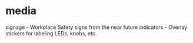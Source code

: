 media
=====

signage - Workplace Safety signs from the near future
indicators - Overlay stickers for labeling LEDs, knobs, etc.
